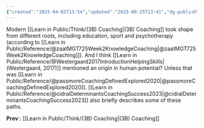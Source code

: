 ```yaml
---
{"created":"2025-04-02T13:54","updated":"2025-08-25T13:41","dg-publish":true,"dg-permalink":"think/3b7","dg-path":"Think/(3B7) Multiple Paths Led To Modern Coaching.md","permalink":"/think/3b7/","dgPassFrontmatter":true,"noteIcon":"1"}
---
```


Modern [[Learn in Public/Think/(3B) Coaching\|(3B) Coaching]] took shape from different roots, including education, sport and psychotherapy (according to [[Learn in Public/Reference/@zaatMGT725Week2KnowledgeCoaching\|@zaatMGT725Week2KnowledgeCoaching]]). And I think [[Learn in Public/Reference/@Westergaard2017IntroductionHelpingSkills\|(Westergaard, 2017)]] mentioned an origin in human potential? Unless that was [[Learn in Public/Reference/@passmoreCoachingDefinedExplored2020\|@passmoreCoachingDefinedExplored2020]]. [[Learn in Public/Reference/@cidralDeterminantsCoachingSuccess2023\|@cidralDeterminantsCoachingSuccess2023]] also briefly describes some of these paths. 

**Prev**:: [[Learn in Public/Think/(3B) Coaching\|(3B) Coaching]]


